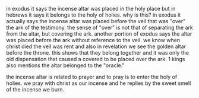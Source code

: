 in exodus it says the incense altar was placed in the holy place but in hebrews
it says it belongs to the holy of holies. why is this? in exodus it actually says
the incense altar was placed before the veil that was "over" the ark of the testimony.
the sense of "over" is not that of separating the ark from the altar, but covering
the ark. another portion of exodus says the altar was placed before the ark without reference
to the veil. we know when christ died the veil was rent and also in revelation we see
the golden altar before the throne. this shows that they belong together and it was
only the old dispensation that caused a covered to be placed over the ark. 1 kings
also mentions the altar belonged to the "oracle."

the incense altar is related to prayer and to pray is to enter the holy of holies. we pray with christ as our incense and he replies by the sweet smell of the incense we burn.
